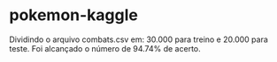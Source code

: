 # pokemon-kaggle

Dividindo o arquivo combats.csv em: 30.000 para treino e 20.000 para teste. Foi alcançado o número de 94.74% de acerto.
